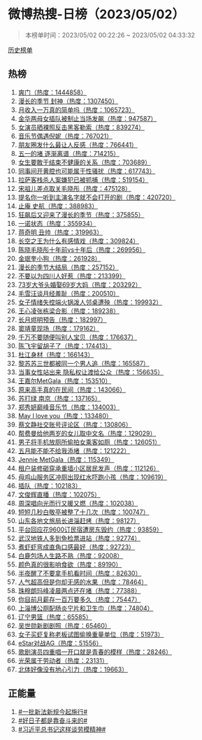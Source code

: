 <h1>
微博热搜-日榜（2023/05/02）
</h1>
<blockquote>
<p>
本榜单时间：2023/05/02 00:22:26 ~ 2023/05/02 04:33:32
</p>
</blockquote>
<p>
<a href="https://github.com/daifee/weibo-hot-search/tree/main/archives/daily">历史榜单</a>
</p>
<h2>
热榜
</h2>
<ol>

<li>
<a href="https://s.weibo.com/weibo?q=%23%E7%88%BD%E9%97%A8%23" target="weibo">
爽门（热度：1444858）
</a>
</li>

<li>
<a href="https://s.weibo.com/weibo?q=%23%E6%BC%AB%E9%95%BF%E7%9A%84%E5%AD%A3%E8%8A%82%20%E5%B0%81%E7%A5%9E%23" target="weibo">
漫长的季节 封神（热度：1307450）
</a>
</li>

<li>
<a href="https://s.weibo.com/weibo?q=%23%E6%9C%88%E6%94%B6%E5%85%A5%E4%B8%80%E4%B8%87%E7%9C%9F%E7%9A%84%E7%AE%80%E5%8D%95%E5%90%97%23" target="weibo">
月收入一万真的简单吗（热度：1065723）
</a>
</li>

<li>
<a href="https://s.weibo.com/weibo?q=%23%E9%87%91%E5%8D%8E%E4%B8%A4%E6%AF%8D%E5%A5%B3%E6%8F%92%E9%98%9F%E8%A2%AB%E5%88%B6%E6%AD%A2%E5%BD%93%E5%9C%BA%E5%8F%91%E9%A3%99%23" target="weibo">
金华两母女插队被制止当场发飙（热度：947587）
</a>
</li>

<li>
<a href="https://s.weibo.com/weibo?q=%23%E5%A5%B3%E6%BC%94%E5%91%98%E6%99%92%E8%A3%B8%E7%85%A7%E5%8F%8D%E5%87%BB%E9%BB%91%E5%AE%A2%E5%8B%92%E7%B4%A2%23" target="weibo">
女演员晒裸照反击黑客勒索（热度：839274）
</a>
</li>

<li>
<a href="https://s.weibo.com/weibo?q=%23%E9%9F%B3%E4%B9%90%E8%8A%82%E5%81%B6%E9%81%87%E5%80%AA%E5%A6%AE%23" target="weibo">
音乐节偶遇倪妮（热度：767021）
</a>
</li>

<li>
<a href="https://s.weibo.com/weibo?q=%23%E6%9C%8B%E5%8F%8B%E5%9C%88%E5%8F%91%E4%BB%80%E4%B9%88%E6%9C%80%E8%AE%A9%E4%BA%BA%E5%8F%8D%E6%84%9F%23" target="weibo">
朋友圈发什么最让人反感（热度：766441）
</a>
</li>

<li>
<a href="https://s.weibo.com/weibo?q=%23%E4%BA%94%E4%B8%80%E7%9A%84%E5%A0%B5%20%E9%80%90%E6%B8%90%E7%A6%BB%E8%B0%B1%23" target="weibo">
五一的堵 逐渐离谱（热度：714215）
</a>
</li>

<li>
<a href="https://s.weibo.com/weibo?q=%23%E5%A5%B3%E7%94%9F%E8%A6%81%E6%95%A2%E4%BA%8E%E7%BB%93%E6%9D%9F%E4%B8%8D%E5%81%A5%E5%BA%B7%E7%9A%84%E5%85%B3%E7%B3%BB%23" target="weibo">
女生要敢于结束不健康的关系（热度：703689）
</a>
</li>

<li>
<a href="https://s.weibo.com/weibo?q=%23%E5%90%8C%E4%BA%8B%E9%97%B4%E5%BC%80%E9%BB%84%E8%85%94%E4%B9%9F%E5%8F%AF%E8%83%BD%E5%B1%9E%E4%BA%8E%E6%80%A7%E9%AA%9A%E6%89%B0%23" target="weibo">
同事间开黄腔也可能属于性骚扰（热度：617743）
</a>
</li>

<li>
<a href="https://s.weibo.com/weibo?q=%23%E6%8B%89%E8%90%A8%E5%AE%A2%E6%A0%88%E6%9D%80%E4%BA%BA%E6%A1%88%E5%AB%8C%E7%8A%AF%E5%B7%B2%E8%A2%AB%E6%8A%93%E6%8D%95%23" target="weibo">
拉萨客栈杀人案嫌犯已被抓捕（热度：519154）
</a>
</li>

<li>
<a href="https://s.weibo.com/weibo?q=%23%E5%AE%8B%E7%A5%96%E5%84%BF%E5%B7%AE%E7%82%B9%E5%8F%96%E5%85%B3%E6%AF%9B%E6%99%93%E5%BD%A4%23" target="weibo">
宋祖儿差点取关毛晓彤（热度：475128）
</a>
</li>

<li>
<a href="https://s.weibo.com/weibo?q=%23%E6%8F%90%E5%90%8D%E4%BD%A0%E4%B8%80%E5%90%AC%E5%88%B0%E4%B8%BB%E6%BC%94%E5%90%8D%E5%AD%97%E5%B0%B1%E4%B8%8D%E4%BC%9A%E6%89%93%E5%BC%80%E7%9A%84%E5%89%A7%23" target="weibo">
提名你一听到主演名字就不会打开的剧（热度：420720）
</a>
</li>

<li>
<a href="https://s.weibo.com/weibo?q=%23%E6%AD%A2%E5%BA%B5%20%E5%8F%B2%E8%88%AA%23" target="weibo">
止庵 史航（热度：388983）
</a>
</li>

<li>
<a href="https://s.weibo.com/weibo?q=%23%E7%8B%82%E9%A3%99%E5%90%8E%E5%8F%88%E8%BF%8E%E6%9D%A5%E4%BA%86%E6%BC%AB%E9%95%BF%E7%9A%84%E5%AD%A3%E8%8A%82%23" target="weibo">
狂飙后又迎来了漫长的季节（热度：375855）
</a>
</li>

<li>
<a href="https://s.weibo.com/weibo?q=%23%E4%B8%80%E8%AF%BA%E7%8A%B6%E6%80%81%23" target="weibo">
一诺状态（热度：355934）
</a>
</li>

<li>
<a href="https://s.weibo.com/weibo?q=%23%E8%92%8B%E5%A5%87%E6%98%8E%20%E4%B8%91%E5%B8%85%23" target="weibo">
蒋奇明 丑帅（热度：319963）
</a>
</li>

<li>
<a href="https://s.weibo.com/weibo?q=%23%E9%95%BF%E7%A9%BA%E4%B9%8B%E7%8E%8B%E4%B8%BA%E4%BB%80%E4%B9%88%E6%9C%89%E6%84%9F%E6%83%85%E6%88%8F%23" target="weibo">
长空之王为什么有感情戏（热度：309824）
</a>
</li>

<li>
<a href="https://s.weibo.com/weibo?q=%23%E9%99%88%E6%99%93%E6%AF%9B%E6%99%93%E5%BD%A4%E5%8D%81%E5%B9%B4%E5%89%8Dvs%E5%8D%81%E5%B9%B4%E5%90%8E%23" target="weibo">
陈晓毛晓彤十年前vs十年后（热度：269956）
</a>
</li>

<li>
<a href="https://s.weibo.com/weibo?q=%23%E9%87%91%E7%8F%89%E5%A5%8E%E5%B0%8F%E7%8B%97%23" target="weibo">
金珉奎小狗（热度：261928）
</a>
</li>

<li>
<a href="https://s.weibo.com/weibo?q=%23%E6%BC%AB%E9%95%BF%E7%9A%84%E5%AD%A3%E8%8A%82%E5%A4%A7%E7%BB%93%E5%B1%80%23" target="weibo">
漫长的季节大结局（热度：257152）
</a>
</li>

<li>
<a href="https://s.weibo.com/weibo?q=%23%E4%B8%8D%E8%A6%81%E4%BB%A5%E4%B8%BA%E5%9B%9B%E5%B7%9D%E4%BA%BA%E5%A5%BD%E6%83%B9%23" target="weibo">
不要以为四川人好惹（热度：213399）
</a>
</li>

<li>
<a href="https://s.weibo.com/weibo?q=%2373%E5%B2%81%E5%A4%A7%E7%88%B7%E5%A4%B4%E5%A9%9A%E5%A8%B669%E5%B2%81%E5%A4%A7%E5%A6%88%23" target="weibo">
73岁大爷头婚娶69岁大妈（热度：203292）
</a>
</li>

<li>
<a href="https://s.weibo.com/weibo?q=%23%E6%AF%9B%E9%9B%AA%E6%B1%AA%E8%B0%88%E6%9C%88%E7%BB%8F%E7%BE%9E%E8%80%BB%23" target="weibo">
毛雪汪谈月经羞耻（热度：200510）
</a>
</li>

<li>
<a href="https://s.weibo.com/weibo?q=%23%E5%A5%B3%E5%AD%90%E6%83%85%E7%BB%AA%E5%A4%B1%E6%8E%A7%E7%AB%AF%E7%81%AB%E9%94%85%E6%B3%BC%E4%BA%BA%E9%82%BB%E6%A1%8C%E9%81%AD%E6%AE%83%23" target="weibo">
女子情绪失控端火锅泼人邻桌遭殃（热度：199932）
</a>
</li>

<li>
<a href="https://s.weibo.com/weibo?q=%23%E7%8E%8B%E5%BF%83%E5%87%8C%E5%BC%A0%E6%A0%8B%E6%A2%81%E5%90%88%E5%BD%B1%23" target="weibo">
王心凌张栋梁合影（热度：189238）
</a>
</li>

<li>
<a href="https://s.weibo.com/weibo?q=%23%E9%95%BF%E6%9C%88%E7%83%AC%E6%98%8E%E9%A2%84%E5%91%8A%23" target="weibo">
长月烬明预告（热度：182997）
</a>
</li>

<li>
<a href="https://s.weibo.com/weibo?q=%23%E7%AA%A6%E9%9D%96%E7%AB%A5%E7%8E%B0%E5%9C%BA%23" target="weibo">
窦靖童现场（热度：179162）
</a>
</li>

<li>
<a href="https://s.weibo.com/weibo?q=%23%E5%8D%83%E4%B8%87%E4%B8%8D%E8%A6%81%E9%9A%8F%E4%BE%BF%E5%8F%AB%E5%88%AB%E4%BA%BA%E5%AE%9D%E8%B4%9D%23" target="weibo">
千万不要随便叫别人宝贝（热度：176637）
</a>
</li>

<li>
<a href="https://s.weibo.com/weibo?q=%23%E9%99%88%E9%A3%9E%E5%AE%87%E7%95%99%E8%83%A1%E5%AD%90%E4%BA%86%23" target="weibo">
陈飞宇留胡子了（热度：174413）
</a>
</li>

<li>
<a href="https://s.weibo.com/weibo?q=%23%E6%9D%9C%E6%B1%9F%E8%BA%AB%E6%9D%90%23" target="weibo">
杜江身材（热度：166143）
</a>
</li>

<li>
<a href="https://s.weibo.com/weibo?q=%23%E9%BB%8E%E8%8B%8F%E8%8B%8F%E4%B8%89%E4%B8%96%E9%83%BD%E8%A2%AB%E5%90%8C%E4%B8%80%E4%B8%AA%E7%94%B7%E4%BA%BA%E8%BF%BD%23" target="weibo">
黎苏苏三世都被同一个男人追（热度：165587）
</a>
</li>

<li>
<a href="https://s.weibo.com/weibo?q=%23%E5%BD%93%E4%BA%8B%E5%A5%B3%E6%80%A7%E7%AB%99%E5%87%BA%E6%9D%A5%20%E9%9A%90%E7%A7%81%E6%9D%83%E8%AE%A9%E6%B8%A1%E7%BB%99%E5%85%AC%E4%BC%97%23" target="weibo">
当事女性站出来 隐私权让渡给公众（热度：156635）
</a>
</li>

<li>
<a href="https://s.weibo.com/weibo?q=%23%E7%8E%8B%E5%98%89%E5%B0%94MetGala%23" target="weibo">
王嘉尔MetGala（热度：153510）
</a>
</li>

<li>
<a href="https://s.weibo.com/weibo?q=%23%E5%8E%9F%E6%9D%A5%E9%AB%98%E6%89%8B%E7%9C%9F%E7%9A%84%E5%9C%A8%E6%B0%91%E9%97%B4%23" target="weibo">
原来高手真的在民间（热度：143066）
</a>
</li>

<li>
<a href="https://s.weibo.com/weibo?q=%23%E8%8B%8F%E6%89%93%E7%BB%BF%20%E5%8D%97%E4%BA%AC%23" target="weibo">
苏打绿 南京（热度：137165）
</a>
</li>

<li>
<a href="https://s.weibo.com/weibo?q=%23%E9%83%91%E7%A7%80%E5%A6%8D%E5%B7%85%E5%B3%B0%E9%9F%B3%E4%B9%90%E8%8A%82%23" target="weibo">
郑秀妍巅峰音乐节（热度：134003）
</a>
</li>

<li>
<a href="https://s.weibo.com/weibo?q=%23May%20I%20love%20you%23" target="weibo">
May I love you（热度：133480）
</a>
</li>

<li>
<a href="https://s.weibo.com/weibo?q=%23%E8%94%A1%E6%96%87%E9%9D%99%E7%A4%BE%E4%BA%A4%E8%B4%A6%E5%8F%B7%E8%AF%84%E8%AE%BA%E5%8C%BA%23" target="weibo">
蔡文静社交账号评论区（热度：130806）
</a>
</li>

<li>
<a href="https://s.weibo.com/weibo?q=%23%E5%B8%AE%E8%B4%B9%E6%9B%BC%E7%BB%99%E4%BB%96%E4%B8%A4%E5%B2%81%E7%9A%84%E5%A5%B3%E5%84%BF%E5%8F%96%E4%B8%AD%E6%96%87%E5%90%8D%23" target="weibo">
帮费曼给他两岁的女儿取中文名（热度：129029）
</a>
</li>

<li>
<a href="https://s.weibo.com/weibo?q=%23%E7%94%B7%E5%AD%90%E5%B0%86%E6%89%8B%E6%9C%BA%E6%94%BE%E5%8E%95%E6%89%80%E5%81%B7%E6%8B%8D%E5%A5%B3%E4%B9%98%E5%AE%A2%E5%A6%82%E5%8E%95%23" target="weibo">
男子将手机放厕所偷拍女乘客如厕（热度：126051）
</a>
</li>

<li>
<a href="https://s.weibo.com/weibo?q=%23%E4%BA%94%E6%9C%88%E8%83%BD%E4%B8%8D%E8%83%BD%E4%B8%8D%E7%BB%99%E6%88%91%E6%B7%BB%E5%A0%B5%23" target="weibo">
五月能不能不给我添堵（热度：121222）
</a>
</li>

<li>
<a href="https://s.weibo.com/weibo?q=%23Jennie%20MetGala%23" target="weibo">
Jennie MetGala（热度：115349）
</a>
</li>

<li>
<a href="https://s.weibo.com/weibo?q=%23%E7%A7%9F%E6%88%B7%E8%A3%85%E4%BF%AE%E7%A0%B8%E7%A9%BF%E6%89%BF%E9%87%8D%E5%A2%99%E5%B0%8F%E5%8C%BA%E5%B1%85%E6%B0%91%E5%8F%91%E5%A3%B0%23" target="weibo">
租户装修砸穿承重墙小区居民发声（热度：112126）
</a>
</li>

<li>
<a href="https://s.weibo.com/weibo?q=%23%E6%AF%8D%E9%B8%A1%E5%B1%B1%E6%9C%8D%E5%8A%A1%E5%8C%BA%E5%86%B2%E5%8E%95%E5%87%BA%E7%8E%B0%E7%BA%A2%E6%B0%B4%E5%90%93%E8%B7%91%E5%B0%8F%E5%AD%A9%23" target="weibo">
母鸡山服务区冲厕出现红水吓跑小孩（热度：109619）
</a>
</li>

<li>
<a href="https://s.weibo.com/weibo?q=%23%E6%8F%92%E9%98%9F%23" target="weibo">
插队（热度：102183）
</a>
</li>

<li>
<a href="https://s.weibo.com/weibo?q=%23%E6%96%87%E4%BF%8A%E8%BE%89%E7%9B%B4%E6%92%AD%23" target="weibo">
文俊辉直播（热度：102075）
</a>
</li>

<li>
<a href="https://s.weibo.com/weibo?q=%23%E5%91%A8%E6%B7%B1%E5%94%B1%E5%90%91%E5%85%89%E8%80%8C%E8%A1%8C%E5%8F%88%E6%9A%96%E5%8F%88%E7%87%83%23" target="weibo">
周深唱向光而行又暖又燃（热度：102038）
</a>
</li>

<li>
<a href="https://s.weibo.com/weibo?q=%23%E7%9F%AD%E7%9F%AD%E5%87%A0%E7%A7%92%E7%99%BD%E6%95%AC%E4%BA%AD%E8%A2%AB%E6%95%B4%E4%BA%86%E5%8D%81%E5%87%A0%E6%AC%A1%23" target="weibo">
短短几秒白敬亭被整了十几次（热度：100747）
</a>
</li>

<li>
<a href="https://s.weibo.com/weibo?q=%23%E5%B1%B1%E4%B8%9C%E5%90%84%E5%9C%B0%E6%96%87%E6%97%85%E5%B1%80%E9%95%BF%E8%BF%9B%E6%B7%84%E8%B5%B6%E7%83%A4%23" target="weibo">
山东各地文旅局长进淄赶烤（热度：98127）
</a>
</li>

<li>
<a href="https://s.weibo.com/weibo?q=%23%E5%B9%B3%E5%8F%B0%E5%9B%9E%E5%BA%94%E8%8A%B19600%E8%AE%A2%E6%B0%91%E5%AE%BF%E9%81%AD%E6%88%BF%E4%B8%9C%E6%AF%81%E7%BA%A6%23" target="weibo">
平台回应花9600订民宿遭房东毁约（热度：93859）
</a>
</li>

<li>
<a href="https://s.weibo.com/weibo?q=%23%E6%AD%A6%E6%B1%89%E5%9C%B0%E9%93%81%E4%BA%BA%E5%A4%9A%E5%88%B0%E5%85%8D%E6%A3%80%E7%A5%A8%E8%BF%9B%E7%AB%99%23" target="weibo">
武汉地铁人多到免检票进站（热度：92774）
</a>
</li>

<li>
<a href="https://s.weibo.com/weibo?q=%23%E7%85%AE%E8%99%BE%E8%99%BE%E5%BC%AF%E6%88%90%E7%9B%B4%E8%A7%92%E5%8F%A3%E6%84%9F%E6%9C%80%E5%A5%BD%23" target="weibo">
煮虾虾弯成直角口感最好（热度：92723）
</a>
</li>

<li>
<a href="https://s.weibo.com/weibo?q=%23%E7%99%BD%E9%B9%BF%E5%8C%85%E5%9C%BA%E4%BA%BA%E7%94%9F%E8%B7%AF%E4%B8%8D%E7%86%9F%23" target="weibo">
白鹿包场人生路不熟（热度：92008）
</a>
</li>

<li>
<a href="https://s.weibo.com/weibo?q=%23%E9%A2%9C%E8%89%B2%E7%9C%9F%E7%9A%84%E5%BE%88%E5%BD%B1%E5%93%8D%E9%A3%9F%E6%AC%B2%23" target="weibo">
颜色真的很影响食欲（热度：89190）
</a>
</li>

<li>
<a href="https://s.weibo.com/weibo?q=%23%E5%8D%8A%E5%A4%9C%E9%86%92%E4%BA%86%E4%B8%8D%E8%A6%81%E6%8B%BF%E6%89%8B%E6%9C%BA%E7%9C%8B%E6%97%B6%E9%97%B4%23" target="weibo">
半夜醒了不要拿手机看时间（热度：82630）
</a>
</li>

<li>
<a href="https://s.weibo.com/weibo?q=%23%E4%BA%BA%E6%B0%94%E8%B6%85%E9%AB%98%E4%BD%86%E6%98%AF%E4%BD%A0%E5%8D%B4%E6%97%A0%E6%84%9F%E7%9A%84%E6%B0%B4%E6%9E%9C%23" target="weibo">
人气超高但是你却无感的水果（热度：78464）
</a>
</li>

<li>
<a href="https://s.weibo.com/weibo?q=%23%E7%8F%A0%E7%A9%86%E6%9C%97%E7%8E%9B%E5%B3%B0%E5%87%8C%E6%99%A8%E4%B8%A4%E7%82%B9%E8%BF%98%E5%9C%A8%E5%A0%B5%23" target="weibo">
珠穆朗玛峰凌晨两点还在堵（热度：77388）
</a>
</li>

<li>
<a href="https://s.weibo.com/weibo?q=%23%E4%BD%A0%E7%9B%AE%E5%89%8D%E6%9C%88%E8%96%AA%E5%AD%98%E4%B8%80%E7%99%BE%E4%B8%87%E8%A6%81%E5%A4%9A%E4%B9%85%23" target="weibo">
你目前月薪存一百万要多久（热度：75447）
</a>
</li>

<li>
<a href="https://s.weibo.com/weibo?q=%23%E4%B8%8A%E6%B7%84%E5%8D%9A%E5%85%AC%E5%8E%95%E9%85%8D%E8%82%A0%E7%82%8E%E5%AE%81%E7%89%87%E5%92%8C%E5%8D%AB%E7%94%9F%E5%B7%BE%23" target="weibo">
上淄博公厕配肠炎宁片和卫生巾（热度：74804）
</a>
</li>

<li>
<a href="https://s.weibo.com/weibo?q=%23%E8%BE%BD%E5%AE%81%E7%94%B7%E7%AF%AE%23" target="weibo">
辽宁男篮（热度：65585）
</a>
</li>

<li>
<a href="https://s.weibo.com/weibo?q=%23%E5%90%B4%E4%B8%96%E5%8B%8B%E6%96%B0%E5%89%A7%E5%89%A7%E7%85%A7%23" target="weibo">
吴世勋新剧剧照（热度：65460）
</a>
</li>

<li>
<a href="https://s.weibo.com/weibo?q=%23%E5%A5%B3%E5%AD%90%E4%B9%B0%E8%99%BE%E5%A4%8D%E7%A7%B0%E8%80%81%E6%9D%BF%E8%AF%95%E5%9B%BE%E5%81%B7%E6%8D%A2%E9%87%8D%E9%87%8F%E5%8D%95%E4%BD%8D%23" target="weibo">
女子买虾复称老板试图偷换重量单位（热度：51973）
</a>
</li>

<li>
<a href="https://s.weibo.com/weibo?q=%23eStar%E5%AF%B9%E6%88%98AG%23" target="weibo">
eStar对战AG（热度：51556）
</a>
</li>

<li>
<a href="https://s.weibo.com/weibo?q=%23%E6%AD%8C%E5%89%A7%E6%BC%94%E5%91%98%E5%9B%9B%E9%87%8D%E5%94%B1%E4%B8%80%E5%BC%80%E5%8F%A3%E5%B0%B1%E6%98%AF%E9%9D%92%E6%98%A5%E7%9A%84%E6%A8%A1%E6%A0%B7%23" target="weibo">
歌剧演员四重唱一开口就是青春的模样（热度：28246）
</a>
</li>

<li>
<a href="https://s.weibo.com/weibo?q=%23%E5%85%89%E8%8D%A3%E5%B1%9E%E4%BA%8E%E5%8A%B3%E5%8A%A8%E8%80%85%23" target="weibo">
光荣属于劳动者（热度：23131）
</a>
</li>

<li>
<a href="https://s.weibo.com/weibo?q=%23%E5%8C%97%E4%BD%93%E5%A5%BD%E5%83%8F%E6%B2%A1%E6%9C%89%E5%9C%B0%E5%BF%83%E5%BC%95%E5%8A%9B%23" target="weibo">
北体好像没有地心引力（热度：19663）
</a>
</li>

</ol>
<h2>
正能量
</h2>
<ol>

<li>
<a href="https://s.weibo.com/weibo?q=%23%23%E4%B8%80%E6%89%B9%E6%96%B0%E6%B3%95%E6%96%B0%E8%A7%84%E4%BB%8A%E8%B5%B7%E6%96%BD%E8%A1%8C%23%23" target="weibo">
#一批新法新规今起施行#
</a>
</li>

<li>
<a href="https://s.weibo.com/weibo?q=%23%23%E5%A5%BD%E6%97%A5%E5%AD%90%E9%83%BD%E6%98%AF%E9%9D%A0%E5%A5%8B%E6%96%97%E6%9D%A5%E7%9A%84%23%23" target="weibo">
#好日子都是靠奋斗来的#
</a>
</li>

<li>
<a href="https://s.weibo.com/weibo?q=%23%23%E4%B9%A0%E8%BF%91%E5%B9%B3%E6%80%BB%E4%B9%A6%E8%AE%B0%E8%BF%99%E6%A0%B7%E8%B0%88%E5%8A%B3%E6%A8%A1%E7%B2%BE%E7%A5%9E%23%23" target="weibo">
#习近平总书记这样谈劳模精神#
</a>
</li>

</ol>